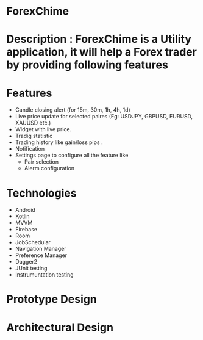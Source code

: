 # ForexChime

# Description : ForexChime is a Utility application, it will help a Forex trader by providing following features

# Features

* Candle closing alert (for 15m, 30m, 1h, 4h, 1d)
* Live price update for selected paires (Eg: USDJPY, GBPUSD, EURUSD, XAUUSD etc.)
* Widget with live price.
* Tradig statistic 
* Trading history like gain/loss pips .
* Notification
* Settings page to configure all the feature like 
  * Pair selection
  * Alerm configuration

# Technologies

* Android
* Kotlin
* MVVM
* Firebase
* Room
* JobSchedular
* Navigation Manager
* Preference Manager
* Dagger2
* JUnit testing
* Instrumuntation testing

# Prototype Design

# Architectural Design
